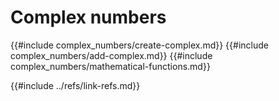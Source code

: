 # Complex numbers

{{#include complex_numbers/create-complex.md}}
{{#include complex_numbers/add-complex.md}}
{{#include complex_numbers/mathematical-functions.md}}

{{#include ../refs/link-refs.md}}
